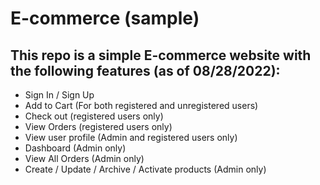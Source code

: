# E-commerce (sample)

## This repo is a simple E-commerce website with the following features (as of 08/28/2022):
- Sign In / Sign Up
- Add to Cart (For both registered and unregistered users)
- Check out (registered users only)
- View Orders (registered users only)
- View user profile (Admin and registered users only)
- Dashboard (Admin only)
- View All Orders (Admin only)
- Create / Update / Archive / Activate products (Admin only)
